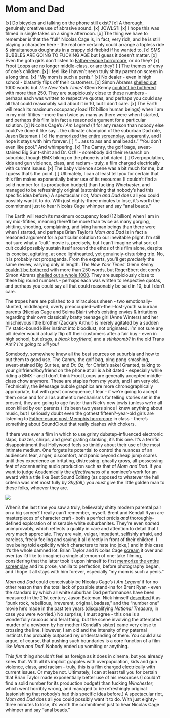 # Mom and Dad

[x] Do bicycles and talking on the phone still exist?
[x] A thorough, genuinely creative use of abrasive sound.
[x] JOWLS?!
[x] I hope this was filmed in single takes on a single afternoon.
[x] The thing we have to remember is that the “full” Nicolas Cage is, in fact, very rich, and he is still playing a character here - the real one certainly could arrange a topless ride & simultaneous doughnuts in a crappy old firebird if he wanted to.
[x] SMS BUBBLES ARE GOING TO FUCKING AGE but I guess it doesn’t matter.
[x] Even the goth girls don’t listen to [Father-esque horrorcore](https://soundcloud.com/billsaberdotcom/iknowupussiesdontwantit), or do they?
[x] Froot Loops are no longer  middle-class, or are they?
[ ] The themes of envy of one’s children.
[x] I feel like I haven’t seen truly shitty parent on screen in a long time.
[x] “My mom is such a penis.”
[x] No dealer - even in high school - blatantly flips off their customers.
[x] Simon Abrams [shelled out](https://www.rogerebert.com/reviews/mom-and-dad-2018) 1000 words but *The New York Times*’ Glenn Kenny [couldn’t be bothered](https://www.nytimes.com/2018/01/18/movies/mom-and-dad-review-nicolas-cage.html) with more than 250. They are suspiciously close to these numbers - perhaps each was written to respective quotas, and perhaps you could say all that could reasonably said about it in 10, but I don’t care. 
[x] The Earth will reach its maximum occupancy load (12 billion human beings) when I am in my mid-fifities - more than twice as many as there were when I started, and perhaps this film is in fact a reasoned argument for a particular solution.
[x] Nicolas Cage’s *I Am Legend* (if for any reason than nobody else could’ve done it like say… the ultimate champion of the suburban Dad role, Jason Bateman.)
[x] He [memorized the entire screenplay](http://comicbook.com/horror/2018/01/08/nicolas-cage-mom-and-dad-movie-brian-taylor/), apparently, and I hope it stays with him forever.
[ ] “… ass to ass and anal beads.” “You don’t even like pool.” And whimpering.
[x] The Camry, the golf bags, sweat-stained Big Sur t-shirt and Dr. Oz!!! - somebody did their research on suburbia, though BMX biking on the phone is a bit dated.
[ ] Overpopulation, kids and gun violence, class, and racism - truly, a film charged electrically with current issues.
[x] The baby violence scene was a bit much for me, but I guess that’s the point.
[ ] Ultimately, I can at least tell you for certain that this film makes exponentially better use of its resources (I couldn’t find a solid number for its production budget) than fucking *Winchester*, and managed to be refreshingly original (astonishing that nobody’s had this specific idea before.) A spectacular riot, *Mom and Dad* does all you could possibly want it to do. With just eighty-three minutes to lose, it’s worth the commitment just to hear Nicolas Cage whimper and say “anal beads.”


The Earth will reach its maximum occupancy load (12 billion) when I am in my mid-fifities, meaning there’ll be more than twice as many gorging, shitting, shooting, complaining, and lying human beings than there were when I started, and perhaps Brian Taylor’s *Mom and Dad* is in fact a reasoned argument for a particular solution to our inevitable plight. I’m still not sure what a “cult” movie is, precisely, but I can’t imagine what sort of cult could possibly sustain itself around the ethos of this film alone, despite its concise, agitating, at once lighthearted, yet genuinely-disturbing trip. No, it is probably not propaganda. From the experts, you’ll get *precisely* the same review, varying only in length. *The New York Times*’ Glenn Kenny [couldn’t be bothered](https://www.nytimes.com/2018/01/18/movies/mom-and-dad-review-nicolas-cage.html) with more than 250 words, but RogerEbert dot com’s Simon Abrams [shelled out a whole 1000](https://www.rogerebert.com/reviews/mom-and-dad-2018). They are suspiciously close to these big round numbers - perhaps each was written to respective quotas, and perhaps you could say all that could reasonably be said in 10, but I don’t care. 

The tropes here are polished to a miraculous sheen - two emotionally-stunted, middleaged, overly preoccupied-with-their-lost-youth suburban parents (Nicolas Cage and Selma Blair) who’s existing envies & irritations regarding their own classically bratty teenage girl (Anne Winters) and her mischievous little brother (Zackary Arthur) is merely agitated by a sudden TV static-bound killer instinct into bloodlust, not originated. I’m not sure any pill dealer would actually flip off their customers after a fair buy - even in high school, but *drugs*, a *black boyfriend*, and a *stinkbomb*? in the old Trans Am!? *I’m going to kill you!*

Somebody, somewhere knew all the best sources on suburbia and how to put them to good use. The Camry, the golf bag, ping pong smashing, sweat-stained Big Sur tee, and *Dr. Oz*, for Christ’s sake! Granted, talking to your girlfriend/boyfriend on the phone at all is a bit dated - especially while riding a BMX - and I don’t think Froot Loops are generally accepted middle-class chow anymore. These are staples from *my* youth, and I am very old. Technically, the iMessage bubble graphics are more chronographically appropriate, but with great consequence, I fear - if we’re going to accept them once and for all as authentic mechanisms for telling stories set in the present, they are going to age faster than Nick’s new jowls (unless we’re all soon killed by our parents.) It’s been two years since I knew anything about music, but I seriously doubt even the gothest fifteen?-year-old girls are listening to [Father-esque post-Memphis horrorcore](https://soundcloud.com/billsaberdotcom/iknowupussiesdontwantit) in class - there’s something about SoundCloud that really clashes with chokers.

If there was ever a film in which to use grimy dubstep-influenced electronic slaps, buzzes, chirps, and great grating clanking, it’s this one. It’s a terrific disappointment that Hollywood feels so timidly about their use of the most intimate medium. One forgets its potential to control the nuances of an audience’s fear, anger, discomfort, and panic beyond cheap jump scares until they experience an irritating, distressing, ghastly gross, all-possessing feat of accentuating audio production such as that of *Mom and Dad*. If you want to judge Academically the *effectiveness* of a nominee’s work for an award with a title like Best Sound Editing (as opposed to whatever the hell criteria was met most fully by *Skyfall*,) you *must* give the little golden man to these folks, whoever they are.

![](https://d2mxuefqeaa7sj.cloudfront.net/s_96262DAA2F4FEAC896D7C41187606DF81F3DC924E8AD73BBAE13B8950E337989_1518851196797_momanddadsound.png)


When’s the last time you saw a truly, believably shitty modern parental pair on a big screen? I really can’t remember, myself. Brent and Kendall Ryan are masterpieces of character craft - both a perfect précis *and* thoroughly-defined exploration of miserable white suburbanites. They’re even *named* unimprovably, which reflects a quality in care and attention to detail that I very much appreciate. They are vain, vulgar, impatient, selfishly afraid, and careless, freely feeling and saying it all directly in front of their children. I love being told explicitly which characters to hate (no joke,) and in this case it’s the whole damned lot. Brian Taylor and Nicolas Cage [scream](https://youtu.be/MSmJFMabfJc) it over and over (as I’d like to imagine) a single afternoon of one-take filming, considering that the latter took it upon himself to first [memorize the entire screenplay](http://comicbook.com/horror/2018/01/08/nicolas-cage-mom-and-dad-movie-brian-taylor/) and its prose, vanilla to perfection, before photography began, and I hope it all stays with him forever, especially “my mom is such a penis.”

*Mom and Dad* could conceivably be Nicolas Cage’s *I Am Legend* if for no other reason than the total lack of possible stand-ins for Brent Ryan - even the standard by which all white suburban Dad performances have been measured in the 21st century, Jason Bateman. Nick himself [described](http://variety.com/video/mom-and-dad-toronto-film-festival-nicolas-cage/) it as “punk rock, rebellious, irreverent, original, badass,” and the “number one” movie he’s made in the past ten years (disqualifying *National Treasure*, in case you were worried.) No surprise, I must agree - this one is a wonderfully raucous and feral thing, but the scene involving the attempted murder of a newborn by her mother (Kendall’s sister) came very close to crossing the line. However, I am old and the intensity of my paternal instincts has probably outpaced my understanding of them. You could also argue, of course, that pushing such boundaries is a core function of a film like *Mom and Dad.* Nobody ended up vomiting or anything.

This *fun* thing shouldn’t feel as foreign as it does in cinema, but you already knew that. With all its implicit grapples with overpopulation, kids and gun violence, class, and racism - truly, this is a film charged electrically with current issues. Or maybe not. Ultimately, I can at least tell you for certain that Brian Taylor made exponentially better use of his resources (I couldn’t find a solid number for its production budget) than fucking *Winchester*, which went horribly wrong, and managed to be refreshingly original (astonishing that nobody’s had this specific idea before.) A spectacular riot, *Mom and Dad* does all you could possibly want it to do. With just eighty-three minutes to lose, it’s worth the commitment just to hear Nicolas Cage whimper and say “anal beads.”



